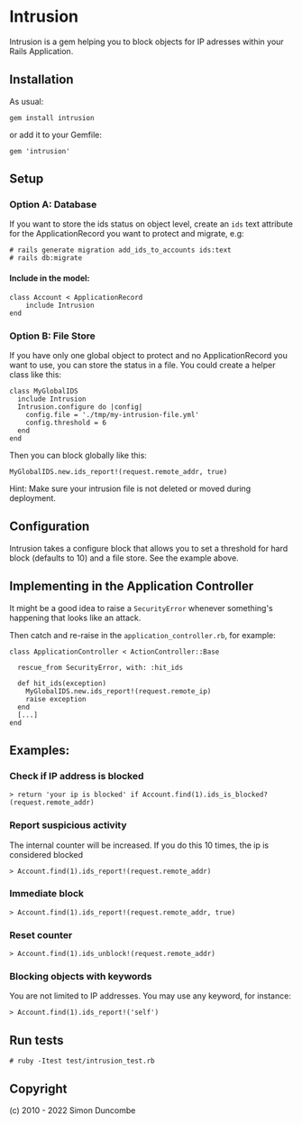 # Intrusion

Intrusion is a gem helping you to block objects for IP adresses within your Rails Application.

## Installation
As usual:
```
gem install intrusion
```
or add it to your Gemfile:
```
gem 'intrusion'

```
## Setup

### Option A: Database
If you want to store the ids status on object level,
create an `ids` text attribute for the ApplicationRecord you want to protect and migrate, e.g:
```
# rails generate migration add_ids_to_accounts ids:text
# rails db:migrate
```
#### Include in the model:
```
class Account < ApplicationRecord
    include Intrusion
end
```
### Option B: File Store
If you have only one global object to protect and no ApplicationRecord you want to use, you can store the status in a file. You could create a helper class like this:
```
class MyGlobalIDS
  include Intrusion
  Intrusion.configure do |config|
    config.file = './tmp/my-intrusion-file.yml'
    config.threshold = 6
  end
end
```
Then you can block globally like this:
```
MyGlobalIDS.new.ids_report!(request.remote_addr, true)
```

Hint: Make sure your intrusion file is not deleted or moved during deployment.

## Configuration
Intrusion takes a configure block that allows you to set a threshold for hard block (defaults to 10) and a file store. See the example above.

## Implementing in the Application Controller
It might be a good idea to raise a `SecurityError` whenever something's happening that looks like an attack.

Then catch and re-raise in the `application_controller.rb`, for example:
```
class ApplicationController < ActionController::Base

  rescue_from SecurityError, with: :hit_ids
    
  def hit_ids(exception)
    MyGlobalIDS.new.ids_report!(request.remote_ip)
    raise exception
  end
  [...]
end
```

## Examples:

### Check if IP address is blocked
```
> return 'your ip is blocked' if Account.find(1).ids_is_blocked?(request.remote_addr)
```

### Report suspicious activity
The internal counter will be increased. If you do this 10 times, the ip is considered blocked
```
> Account.find(1).ids_report!(request.remote_addr)
```
### Immediate block
```
> Account.find(1).ids_report!(request.remote_addr, true)
```
### Reset counter
```
> Account.find(1).ids_unblock!(request.remote_addr)
```

### Blocking objects with keywords
You are not limited to IP addresses. You may use any keyword, for instance:
```
> Account.find(1).ids_report!('self')
```
## Run tests
```
# ruby -Itest test/intrusion_test.rb
```

## Copyright

(c) 2010 - 2022 Simon Duncombe